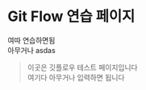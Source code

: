 Git Flow 연습 페이지
=================

여따 연습하면됨  
아무거나    asdas  

> 이곳은 깃플로우 테스트 페이지입니다  
> 여기다 아무거나 입력하면 됩니다  